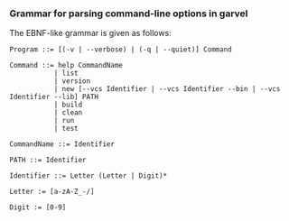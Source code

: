 ### Grammar for parsing command-line options in garvel


The EBNF-like grammar is given as follows:

```
Program ::= [(-v | --verbose) | (-q | --quiet)] Command 
```

```
Command ::= help CommandName
           | list 
           | version
           | new [--vcs Identifier | --vcs Identifier --bin | --vcs Identifier --lib] PATH
           | build
           | clean
           | run
           | test
```

```
CommandName ::= Identifier
```

```
PATH ::= Identifier
```

```
Identifier ::= Letter (Letter | Digit)*
```

```
Letter := [a-zA-Z_-/]
```

```
Digit := [0-9]
```


